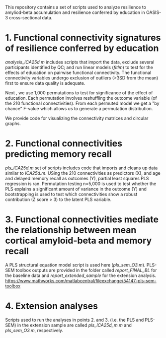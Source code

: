 This repository contains a set of scripts used to analyze resilience to amyliod-beta accumulation and resilience conferred by education in OASIS-3 cross-sectional data.

# 1. Functional connectivity signatures of resilience conferred by education
*analysis_ICA25d.m* includes scripts that import the data, exclude several participants identified by QC; and run linear models (*fitlm*) to test for the effects of education on pairwise functional connectivity. The functional connectivity variables undergo exclusion of outliers (>3SD from the mean) first to ensure data quality is adequate. 

Next , we use 1,000 permutations to test for significance of the effect of education. Each permutation involves reshuffling the outcome variable (of the 210 functional connectivities). From each permuted model we get a "by chance" F-value which allows us to generate a permutation distribution. 

We provide code for visualizing the connectivity matrices and circular graphs. 

# 2. Functional connectivities predicting memory recall
*pls_ICA25d.m* set of scripts includes code that imports and cleans up data similar to *ICA25d.m*. USing the 210 connectivities as predictors (X), and age and delayed memory recall as outcomes (Y), partial least squares PLS regression is ran. Permutation testing n=5,000 is used to test whether the PLS explains a significant amount of variance in the outcome (Y) and bootstrapping is used to test which connectivities show a robust contribution (Z score > 3) to the latent PLS variable.

# 3. Functional connectivities mediate the relationship between mean cortical amyloid-beta and memory recall
A PLS structural equation model script is used here (*pls_sem_O3.m*). PLS-SEM toolbox outputs are provided in the folder called *report_FINAL_BL* for the baseline data and *report_extended_sample* for the extension analysis.
https://www.mathworks.com/matlabcentral/fileexchange/54147-pls-sem-toolbox

# 4. Extension analyses
Scripts used to run the analyses in points 2. and 3. (i.e. the PLS and PLS-SEM) in the extension sample are called *pls_ICA25d_m.m* and *pls_sem_O3.m*, respectively. 
